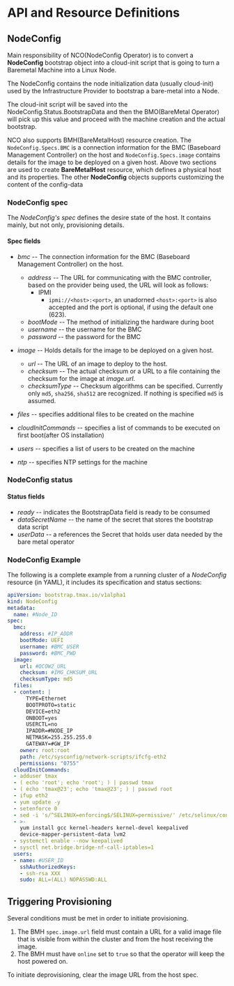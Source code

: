 # API and Resource Definitions

## NodeConfig
Main responsibility of NCO(NodeConfig Operator) is to convert a **NodeConfig** bootstrap object into a cloud-init script that is going to turn a Baremetal Machine into a Linux Node.

The NodeConfig contains the node initialization data (usually cloud-init) used by the Infrastructure Provider to bootstrap a bare-metal into a Node.

The cloud-init script will be saved into the NodeConfig.Status.BootstrapData and then the BMO(BareMetal Operator) will pick up this value and proceed with the machine creation and the actual bootstrap.

NCO also supports BMH(BareMetalHost) resource creation. 
The `NodeConfig.Specs.BMC` is a connection information for the BMC (Baseboard Management 
Controller) on the host and `NodeConfig.Specs.image` contains details for the image to be 
deployed on a given host. Above two sections are used to create **BareMetalHost** resource,
which defines a physical host and its properties. The other **NodeConfig** objects supports 
customizing the content of the config-data

### NodeConfig spec

The *NodeConfig's* *spec* defines the desire state of the host. It contains
mainly, but not only, provisioning details.

#### Spec fields

* *bmc* -- The connection information for the BMC (Baseboard Management
  Controller) on the host.
  * *address* -- The URL for communicating with the BMC controller, based
    on the provider being used, the URL will look as follows:
    * IPMI
      * `ipmi://<host>:<port>`, an unadorned `<host>:<port>` is also accepted
        and the port is optional, if using the default one (623).
  * *bootMode* -- The method of initializing the hardware during boot
  * *username* -- the username for the BMC
  * *password* -- the password for the BMC

* *image* -- Holds details for the image to be deployed on a given host.
  * *url* -- The URL of an image to deploy to the host.
  * *checksum* -- The actual checksum or a URL to a file containing
    the checksum for the image at *image.url*.
  * *checksumType* -- Checksum algorithms can be specified. Currently
    only `md5`, `sha256`, `sha512` are recognized. If nothing is specified
    `md5` is assumed.
    
* *files* -- specifies additional files to be created on the machine
* *cloudInitCommands* -- specifies a list of commands to be executed on first boot(after OS installation)
* *users* -- specifies a list of users to be created on the machine
* *ntp* -- specifies NTP settings for the machine

### NodeConfig status

#### Status fields
* *ready* -- indicates the BootstrapData field is ready to be consumed
* *dataSecretName* -- the name of the secret that stores the bootstrap data script
* *userData* -- a references the Secret that holds user data needed by the bare metal operator

### NodeConfig Example

The following is a complete example from a running cluster of a *NodeConfig*
resource (in YAML), it includes its specification and status sections:

```yaml
apiVersion: bootstrap.tmax.io/v1alpha1
kind: NodeConfig
metadata:
  name: #Node_ID
spec:
  bmc:
    address: #IP_ADDR
    bootMode: UEFI
    username: #BMC_USER
    password: #BMC_PWD
  image:
    url: #QCOW2_URL
    checksum: #IMG_CHKSUM_URL
    checksumType: md5
  files:
  - content: |
      TYPE=Ethernet
      BOOTPROTO=static
      DEVICE=eth2
      ONBOOT=yes
      USERCTL=no
      IPADDR=#NODE_IP
      NETMASK=255.255.255.0
      GATEWAY=#GW_IP
    owner: root:root
    path: /etc/sysconfig/network-scripts/ifcfg-eth2
    permissions: "0755"
  cloudInitCommands:
  - adduser tmax
  - ( echo 'root'; echo 'root'; ) | passwd tmax
  - ( echo 'tmax@23'; echo 'tmax@23'; ) | passwd root
  - ifup eth2
  - yum update -y
  - setenforce 0
  - sed -i 's/^SELINUX=enforcing$/SELINUX=permissive/' /etc/selinux/config
  - >-
    yum install gcc kernel-headers kernel-devel keepalived
    device-mapper-persistent-data lvm2
  - systemctl enable --now keepalived
  - sysctl net.bridge.bridge-nf-call-iptables=1
  users:
  - name: #USER_ID
    sshAuthorizedKeys:
    - ssh-rsa XXX
    sudo: ALL=(ALL) NOPASSWD:ALL
```

## Triggering Provisioning

Several conditions must be met in order to initiate provisioning.

1. The BMH `spec.image.url` field must contain a URL for a valid
   image file that is visible from within the cluster and from the
   host receiving the image.
2. The BMH must have `online` set to `true` so that the operator will
   keep the host powered on.

To initiate deprovisioning, clear the image URL from the host spec.

